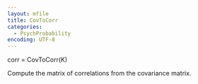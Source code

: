 ```yaml
---
layout: mfile
title: CovToCorr
categories:
  - PsychProbability
encoding: UTF-8
---
```


corr = CovToCorr(K)

Compute the matrix of correlations from the covariance matrix.